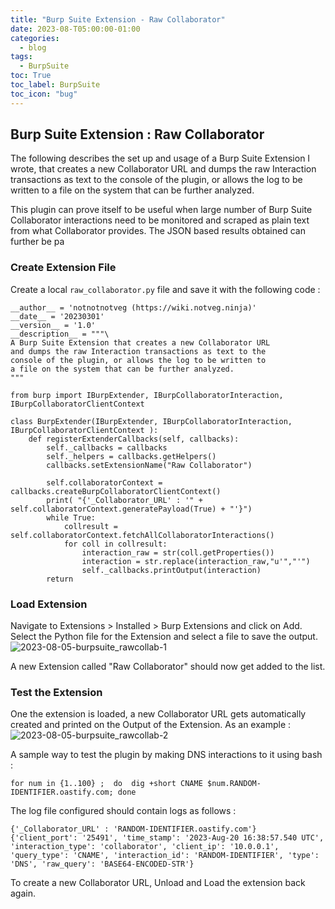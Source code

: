 ```yaml
---
title: "Burp Suite Extension - Raw Collaborator"
date: 2023-08-T05:00:00-01:00
categories:
  - blog
tags:
  - BurpSuite
toc: True
toc_label: BurpSuite
toc_icon: "bug"
---
```


## Burp Suite Extension : Raw Collaborator

The following describes the set up and usage of a Burp Suite Extension I wrote, that creates a new Collaborator URL and dumps the raw Interaction transactions as text to the console of the plugin, or allows the log to be written to a file on the system that can be further analyzed.

This plugin can prove itself to be useful when large number of Burp Suite Collaborator interactions need to be monitored and scraped as plain text from what Collaborator provides. The JSON based results obtained can further be pa

### Create Extension File
Create a local `raw_collaborator.py` file and save it with the following code :
```
__author__ = 'notnotnotveg (https://wiki.notveg.ninja)'
__date__ = '20230301'
__version__ = '1.0'
__description__ = """\
A Burp Suite Extension that creates a new Collaborator URL 
and dumps the raw Interaction transactions as text to the 
console of the plugin, or allows the log to be written to 
a file on the system that can be further analyzed.
"""

from burp import IBurpExtender, IBurpCollaboratorInteraction, IBurpCollaboratorClientContext

class BurpExtender(IBurpExtender, IBurpCollaboratorInteraction, IBurpCollaboratorClientContext ):
	def registerExtenderCallbacks(self, callbacks):
		self._callbacks = callbacks
		self._helpers = callbacks.getHelpers()
		callbacks.setExtensionName("Raw Collaborator")

		self.collaboratorContext = callbacks.createBurpCollaboratorClientContext()
		print( "{'_Collaborator_URL' : '" + self.collaboratorContext.generatePayload(True) + "'}")
		while True:
			collresult = self.collaboratorContext.fetchAllCollaboratorInteractions()
			for coll in collresult:
				interaction_raw = str(coll.getProperties())
				interaction = str.replace(interaction_raw,"u'","'")
				self._callbacks.printOutput(interaction)
		return

```

### Load Extension
Navigate to Extensions > Installed > Burp Extensions and click on Add.
Select the Python file for the Extension and select a file to save the output.
![2023-08-05-burpsuite_rawcollab-1](https://github.com/notnotnotveg/notnotnotveg.github.io/assets/65092714/0d23848a-f32c-487d-8654-5f023f456a95)



A new Extension called "Raw Collaborator" should now get added to the list.
### Test the Extension

One the extension is loaded, a new Collaborator URL gets automatically created and printed on the Output of the Extension. As an example : 
![2023-08-05-burpsuite_rawcollab-2](https://github.com/notnotnotveg/notnotnotveg.github.io/assets/65092714/72db8d07-6336-4d12-9127-4cce5f3618fc)


A sample way to test the plugin by making DNS interactions to it using bash : 
```
for num in {1..100} ;  do  dig +short CNAME $num.RANDOM-IDENTIFIER.oastify.com; done
```

The log file configured should contain logs as follows :
```
{'_Collaborator_URL' : 'RANDOM-IDENTIFIER.oastify.com'}
{'client_port': '25491', 'time_stamp': '2023-Aug-20 16:38:57.540 UTC', 'interaction_type': 'collaborator', 'client_ip': '10.0.0.1', 'query_type': 'CNAME', 'interaction_id': 'RANDOM-IDENTIFIER', 'type': 'DNS', 'raw_query': 'BASE64-ENCODED-STR'}
```

To create a new Collaborator URL, Unload and Load the extension back again.

